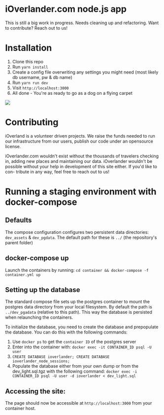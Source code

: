 iOverlander.com node.js app
===========================
This is still a big work in progress. Needs cleaning up and refactoring. Want to contribute? Reach out to us!


Installation
============

1. Clone this repo
2. Run `yarn install`
3. Create a config file overwriting any settings you might need (most likely db username, pw & db name) 
4. Run `yarn run dev`
5. Visit `http://localhost:3000`
6. All done - You're as ready to go as a dog on a flying carpet

![](http://i.giphy.com/yXBqba0Zx8S4.gif)


Contributing
============
iOverland is a volunteer driven projects. We raise the funds needed to run our 
infrastructure from our users, publish our code under an opensource license. 

iOverlander.com wouldn't exist without the thousands of travelers checking in, 
adding new places and maintaining our data. iOverlander wouldn't be possible
without your help in development of this site either. If you'd like to con-
tribute in any way, feel free to reach out to us!


Running a staging environment with docker-compose
=================================================
## Defaults
The compose configuration configures two persistent data directories: `dev_assets` 
& `dev_pgdata`. The default path for these is `../` (the repository's parent folder)

## docker-compose up
Launch the containers by running: `cd container && docker-compose -f container.yml up`

## Setting up the database
The standard compose file sets up the postgres container to mount the postgres 
data directory from your local filesystem. By default the path is 
`../dev_pgadata` (relative to this path). This way the database is persisted 
when relaunching the containers. 

To initialize the database, you need to create the database and prepopulate the 
database. You can do this with the following commands:

1. Use `docker ps` to get the `container ID` of the postgres server
2. Enter into the container with: `docker exec -it CONTAINER_ID psql -U user`
3. `CREATE DATABASE ioverlander; CREATE DATABASE ioverlander_node_sessions;`
4. Populate the database either from your own dump or from the dev_light.sql.tgz 
   with the following command:
   `docker exec -i CONTAINER_ID psql -U user -d ioverlander < dev_light.sql`

## Accessing the site:
The page should now be accessible at `http://localhost:3000` from your container host.
